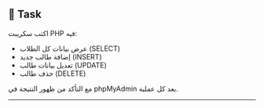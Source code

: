 
## 📝 Task

اكتب سكريبت PHP فيه:

* عرض بيانات كل الطلاب (SELECT)
* إضافة طالب جديد (INSERT)
* تعديل بيانات طالب (UPDATE)
* حذف طالب (DELETE)

مع التأكد من ظهور النتيجة في phpMyAdmin بعد كل عملية.

---